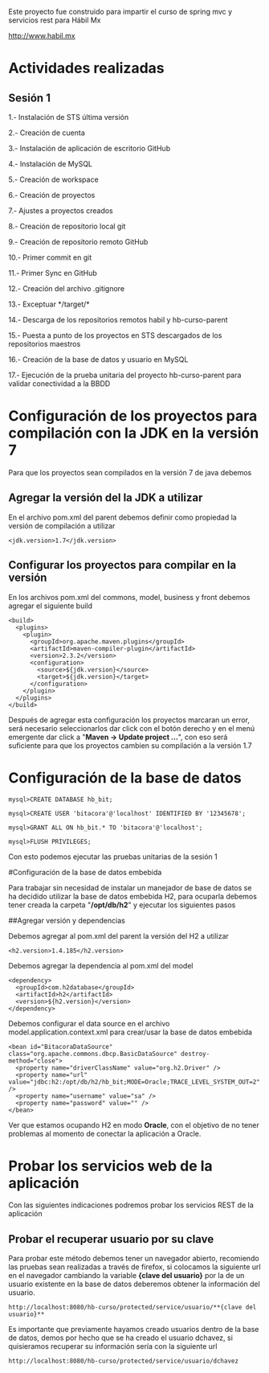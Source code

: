 Este proyecto fue construido para impartir el curso de spring mvc y servicios rest para Hábil Mx

http://www.habil.mx


# Actividades realizadas

## Sesión 1

1.- Instalación de STS última versión

2.- Creación de cuenta

3.- Instalación de aplicación de escritorio GitHub

4.- Instalación de MySQL

5.- Creación de workspace

6.- Creación de proyectos

7.- Ajustes a proyectos creados

8.- Creación de repositorio local git

9.- Creación de repositorio remoto GitHub

10.- Primer commit en git

11.- Primer Sync en GitHub

12.- Creación del archivo .gitignore

13.- Exceptuar \*/target/\*

14.- Descarga de los repositorios remotos habil y hb-curso-parent

15.- Puesta a punto de los proyectos en STS descargados de los repositorios maestros

16.- Creación de la base de datos y usuario en MySQL

17.- Ejecución de la prueba unitaria del proyecto hb-curso-parent para validar conectividad a la BBDD


# Configuración de los proyectos para compilación con la JDK en la versión 7

Para que los proyectos sean compilados en la versión 7 de java debemos

## Agregar la versión del la JDK a utilizar

En el archivo pom.xml del parent debemos definir como propiedad la versión de compilación
a utilizar

    <jdk.version>1.7</jdk.version>

## Configurar los proyectos para compilar en la versión

En los archivos pom.xml del commons, model, business y front debemos agregar el siguiente build

    <build>
      <plugins>
        <plugin>
          <groupId>org.apache.maven.plugins</groupId>
          <artifactId>maven-compiler-plugin</artifactId>
          <version>2.3.2</version>
          <configuration>
            <source>${jdk.version}</source>
            <target>${jdk.version}</target>
          </configuration>
        </plugin>
      </plugins>
    </build>

Después de agregar esta configuración los proyectos marcaran un error, será necesario seleccionarlos
dar click con el botón derecho y en el menú emergente dar click a "**Maven -> Update project ...**", con eso será suficiente para que los proyectos cambien su compilación a la versión 1.7

# Configuración de la base de datos

    mysql>CREATE DATABASE hb_bit;

    mysql>CREATE USER 'bitacora'@'localhost' IDENTIFIED BY '12345678';

    mysql>GRANT ALL ON hb_bit.* TO 'bitacora'@'localhost';

    mysql>FLUSH PRIVILEGES;

Con esto podemos ejecutar las pruebas unitarias de la sesión 1

#Configuración de la base de datos embebida

Para trabajar sin necesidad de instalar un manejador de base de datos se ha decidido
utilizar la base de datos embebida H2, para ocuparla debemos tener creada la carpeta
"**/opt/db/h2**" y ejecutar los siguientes pasos

##Agregar versión y dependencias

Debemos agregar al pom.xml del parent la versión del H2 a utilizar

    <h2.version>1.4.185</h2.version>

Debemos agregar la dependencia al pom.xml del model

    <dependency>
      <groupId>com.h2database</groupId>
      <artifactId>h2</artifactId>
      <version>${h2.version}</version>
    </dependency>

Debemos configurar el data source en el archivo model.application.context.xml para crear/usar la base de datos embebida

    <bean id="BitacoraDataSource" class="org.apache.commons.dbcp.BasicDataSource" destroy-method="close">
      <property name="driverClassName" value="org.h2.Driver" />
      <property name="url" value="jdbc:h2:/opt/db/h2/hb_bit;MODE=Oracle;TRACE_LEVEL_SYSTEM_OUT=2" />
      <property name="username" value="sa" />
      <property name="password" value="" />
    </bean>

Ver que estamos ocupando H2 en modo **Oracle**, con el objetivo de no tener problemas al momento de conectar la aplicación a Oracle.


# Probar los servicios web de la aplicación

Con las siguientes indicaciones podremos probar los servicios REST de la aplicación

## Probar el recuperar usuario por su clave

Para probar este método debemos tener un navegador abierto, recomiendo las pruebas sean realizadas
a través de firefox, si colocamos la siguiente url en el navegador cambiando la variable
**{clave del usuario}** por la de un usuario existente en la base de datos deberemos obtener la información del usuario.

    http://localhost:8080/hb-curso/protected/service/usuario/**{clave del usuario}**

Es importante que previamente hayamos creado usuarios dentro de la base de datos, demos por
hecho que se ha creado el usuario dchavez, si quisieramos recuperar su información sería con
la siguiente url

    http://localhost:8080/hb-curso/protected/service/usuario/dchavez
